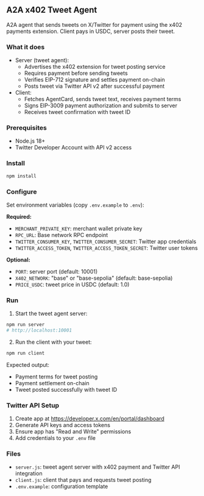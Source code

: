 ## A2A x402 Tweet Agent

A2A agent that sends tweets on X/Twitter for payment using the x402 payments extension. Client pays in USDC, server posts their tweet.

### What it does

- Server (tweet agent):
  - Advertises the x402 extension for tweet posting service
  - Requires payment before sending tweets
  - Verifies EIP-712 signature and settles payment on-chain
  - Posts tweet via Twitter API v2 after successful payment
- Client:
  - Fetches AgentCard, sends tweet text, receives payment terms
  - Signs EIP-3009 payment authorization and submits to server
  - Receives tweet confirmation with tweet ID

### Prerequisites

- Node.js 18+
- Twitter Developer Account with API v2 access

### Install

```bash
npm install
```

### Configure

Set environment variables (copy `.env.example` to `.env`):

**Required:**
- `MERCHANT_PRIVATE_KEY`: merchant wallet private key
- `RPC_URL`: Base network RPC endpoint
- `TWITTER_CONSUMER_KEY`, `TWITTER_CONSUMER_SECRET`: Twitter app credentials  
- `TWITTER_ACCESS_TOKEN`, `TWITTER_ACCESS_TOKEN_SECRET`: Twitter user tokens

**Optional:**
- `PORT`: server port (default: 10001)
- `X402_NETWORK`: "base" or "base-sepolia" (default: base-sepolia)
- `PRICE_USDC`: tweet price in USDC (default: 1.0)

### Run

1) Start the tweet agent server:
```bash
npm run server
# http://localhost:10001
```

2) Run the client with your tweet:
```bash
npm run client
```

Expected output:
- Payment terms for tweet posting
- Payment settlement on-chain
- Tweet posted successfully with tweet ID

### Twitter API Setup

1. Create app at https://developer.x.com/en/portal/dashboard
2. Generate API keys and access tokens
3. Ensure app has "Read and Write" permissions
4. Add credentials to your `.env` file

### Files

- `server.js`: tweet agent server with x402 payment and Twitter API integration
- `client.js`: client that pays and requests tweet posting
- `.env.example`: configuration template